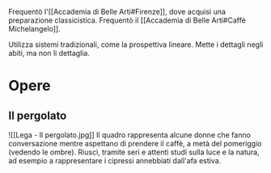 Frequentò l'[[Accademia di Belle Arti#Firenze]], dove acquisì una preparazione classicistica. Frequentò il [[Accademia di Belle Arti#Caffè Michelangelo]].

Utilizza sistemi tradizionali, come la prospettiva lineare. Mette i dettagli negli abiti, ma non li dettaglia.
# Opere
## Il pergolato
![[Lega - Il pergolato.jpg]]
Il quadro rappresenta alcune donne che fanno conversazione mentre aspettano di prendere il caffè, a metà del pomeriggio (vedendo le ombre).
Riuscì, tramite seri e attenti studi sulla luce e la natura, ad esempio a rappresentare  i cipressi annebbiati dall'afa estiva.